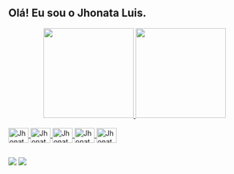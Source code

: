 
## Olá! Eu sou o Jhonata Luis.
<div align="center">
  <a href="https://github.com/JhonataLuis">
  <img height="180em" src="https://github-readme-stats.vercel.app/api?username=JhonataLuis&show_icons=true&theme=vue-dark&include_all_commits=true&count_private=true"/>
  <img height="180em" src="https://github-readme-stats.vercel.app/api/top-langs/?username=JhonataLuis&layout=compact&langs_count=7&theme=vue-dark"/>
</div>
<div style="display: inline_block"><br>
  
  <img align="center" alt="Jhonata-Java" height="30" width="40" src="https://cdn.jsdelivr.net/gh/devicons/devicon/icons/java/java-original.svg">
  <img align="center" alt="Jhonata-Spring" height="30" width="40" src="https://cdn.jsdelivr.net/gh/devicons/devicon/icons/spring/spring-original.svg">
  <img align="center" alt="Jhonata-Angular" height="30" width="40" src="https://cdn.jsdelivr.net/gh/devicons/devicon/icons/angularjs/angularjs-original.svg">
  <img align="center" alt="Jhonata-Javascript" height="30" width="40" src="https://cdn.jsdelivr.net/gh/devicons/devicon/icons/javascript/javascript-original.svg" />
  <img align="center" alt="Jhonata-HTML" height="30" width="40" src="https://cdn.jsdelivr.net/gh/devicons/devicon/icons/javascript/javascript-original.svg" />
          
</div>
  
  ##
 
<div> 
  <a href = "mailto:jhonatafontesluis23@gmail.com"><img src="https://img.shields.io/badge/Gmail-D14836?style=for-the-badge&logo=gmail&logoColor=white" target="_blank"></a>
  <a href="https://www.linkedin.com/in/jhonata-irineu-da-silva-luis" target="_blank"><img src="https://img.shields.io/badge/-LinkedIn-%230077B5?style=for-the-badge&logo=linkedin&logoColor=white" target="_blank"></a> 
</div>

  
<!---
JhonataLuis/JhonataLuis is a ✨ special ✨ repository because its `README.md` (this file) appears on your GitHub profile.
You can click the Preview link to take a look at your changes.
--->

